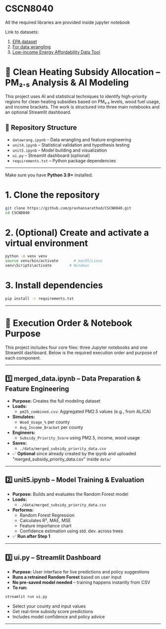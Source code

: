 # CSCN8040

All the required libraries are provided inside jupyter notebook

Link to datasets:

1. [EPA dataset](https://www.epa.gov/outdoor-air-quality-data/download-daily-data)
2. [For data wrangling](https://www.eia.gov/consumption/residential/data/2020/#fueluses)
3. [Low-income Energy Affordability Data Tool](https://lead.openei.org/)

# 🧪 Clean Heating Subsidy Allocation – PM₂.₅ Analysis & AI Modeling

This project uses AI and statistical techniques to identify high-priority regions for clean heating subsidies based on PM₂.₅ levels, wood fuel usage, and income brackets. The work is structured into three main notebooks and an optional Streamlit dashboard.

## 📁 Repository Structure

- `datawrang.ipynb` – Data wrangling and feature engineering
- `unit4.ipynb` – Statistical validation and hypothesis testing
- `unit5.ipynb` – Model building and visualization
- `ui.py` – Streamlit dashboard (optional)
- `requirements.txt` – Python package dependencies
---
Make sure you have **Python 3.9+** installed.


# 1. Clone the repository
```bash
git clone https://github.com/prashansarathod/CSCN8040.git
cd CSCN8040
```
# 2. (Optional) Create and activate a virtual environment
```bash
python -m venv venv
source venv/bin/activate       # macOS/Linux
venv\Scripts\activate        # Windows
```
# 3. Install dependencies
```bash
pip install -r requirements.txt
```


---
# 🔄 Execution Order & Notebook Purpose

This project includes four core files: three Jupyter notebooks and one Streamlit dashboard. Below is the required execution order and purpose of each component.

---

## 1️⃣ merged_data.ipynb – Data Preparation & Feature Engineering
- **Purpose:** Creates the full modeling dataset
- **Loads:**
  - `pm25_combined.csv`: Aggregated PM2.5 values (e.g., from AL/CA)
- **Simulates:**
  - `Wood_Usage_%` per county
  - `Avg_Income_Bracket` per county
- **Engineers:**
  - `Subsidy_Priority_Score` using PM2.5, income, wood usage
- **Saves:**
  - `./data/merged_subsidy_priority_data.csv`
- ✅ **Optional** since already created by the ipynb and uploaded "merged_subsidy_priority_data.csv"  inside `data/`

---

## 2️⃣ unit5.ipynb – Model Training & Evaluation
- **Purpose:** Builds and evaluates the Random Forest model
- **Loads:**
  - `./data/merged_subsidy_priority_data.csv`
- **Performs:**
  - Random Forest Regression
  - Calculates R², MAE, MSE
  - Feature importance chart
  - Confidence estimation using std. dev. across trees
- ✅ **Run after Step 1**

---

## 3️⃣ ui.py – Streamlit Dashboard
- **Purpose:** User interface for live predictions and policy suggestions
- **Runs a retrained Random Forest** based on user input
- **No pre-saved model needed** – training happens instantly from CSV
- **To run:**
```bash
streamlit run ui.py
```

- Select your county and input values
- Get real-time subsidy score predictions
- Includes model confidence and policy advice
---






